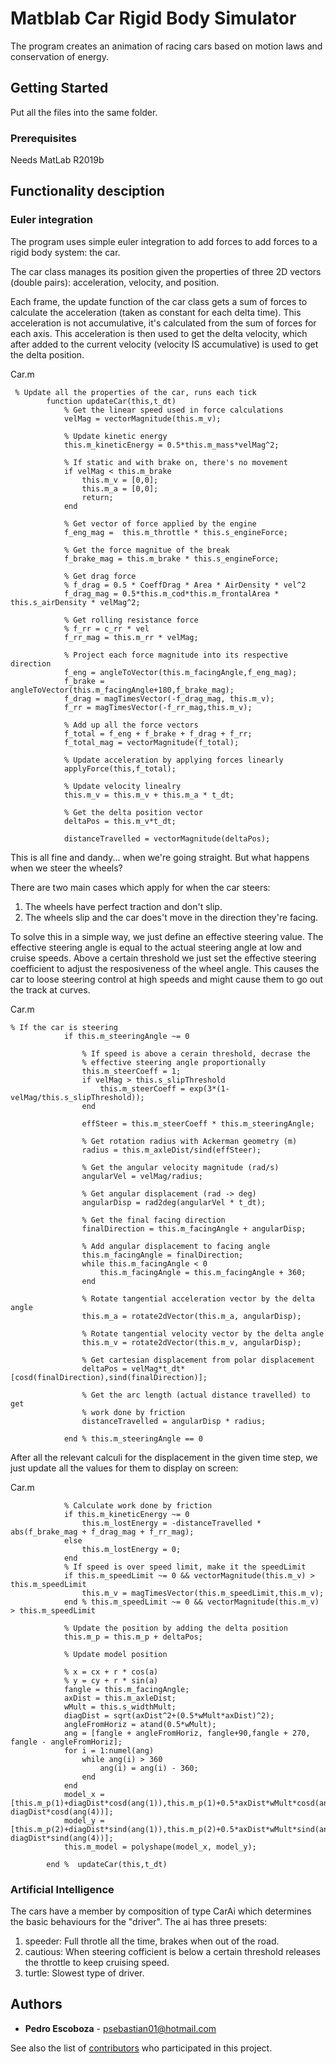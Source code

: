 # Matblab Car Rigid Body Simulator

The program creates an animation of racing cars based
on motion laws and conservation of energy.

## Getting Started

Put all the files into the same folder.

### Prerequisites

Needs MatLab R2019b


## Functionality desciption

### Euler integration

The program uses simple euler integration to add forces to add
forces to a rigid body system: the car.

The car class manages its position given the properties of 
three 2D vectors (double pairs): acceleration, velocity, and position.

Each frame, the update function of the car class gets a sum of forces
to calculate the acceleration (taken as constant for each delta time).
This acceleration is not accumulative, it's calculated from the sum of 
forces for each axis. This acceleration is then used to get the delta 
velocity, which after added to the current velocity (velocity IS 
accumulative) is used to get the delta position.

Car.m
```
 % Update all the properties of the car, runs each tick
        function updateCar(this,t_dt)
            % Get the linear speed used in force calculations
            velMag = vectorMagnitude(this.m_v);
            
            % Update kinetic energy
            this.m_kineticEnergy = 0.5*this.m_mass*velMag^2;
            
            % If static and with brake on, there's no movement
            if velMag < this.m_brake
                this.m_v = [0,0];
                this.m_a = [0,0];
                return;
            end
            
            % Get vector of force applied by the engine
            f_eng_mag =  this.m_throttle * this.s_engineForce;
            
            % Get the force magnitue of the break
            f_brake_mag = this.m_brake * this.s_engineForce;
            
            % Get drag force
            % f_drag = 0.5 * CoeffDrag * Area * AirDensity * vel^2
            f_drag_mag = 0.5*this.m_cod*this.m_frontalArea * this.s_airDensity * velMag^2;
            
            % Get rolling resistance force
            % f_rr = c_rr * vel
            f_rr_mag = this.m_rr * velMag;
            
            % Project each force magnitude into its respective direction
            f_eng = angleToVector(this.m_facingAngle,f_eng_mag);
            f_brake = angleToVector(this.m_facingAngle+180,f_brake_mag);
            f_drag = magTimesVector(-f_drag_mag, this.m_v);
            f_rr = magTimesVector(-f_rr_mag,this.m_v);
            
            % Add up all the force vectors
            f_total = f_eng + f_brake + f_drag + f_rr;
            f_total_mag = vectorMagnitude(f_total);
            
            % Update acceleration by applying forces linearly
            applyForce(this,f_total);
            
            % Update velocity linealry
            this.m_v = this.m_v + this.m_a * t_dt;
            
            % Get the delta position vector
            deltaPos = this.m_v*t_dt;
            
            distanceTravelled = vectorMagnitude(deltaPos);
```

This is all fine and dandy... when we're going straight. But what happens when 
we steer the wheels? 

There are two main cases which apply for when the car steers:

1. The wheels have perfect traction and don't slip.
2. The wheels slip and the car does't move in the direction they're facing.  
            
To solve this in a simple way, we just define an effective steering value. 
The effective steering angle is equal to the actual steering angle at low 
and cruise speeds. Above a certain threshold we just set the effective steering
coefficient to adjust the resposiveness of the wheel angle. This causes the 
car to loose steering control at high speeds and might cause them to go out
the track at curves.

Car.m
```
% If the car is steering
            if this.m_steeringAngle ~= 0
                
                % If speed is above a cerain threshold, decrase the
                % effective steering angle proportionally
                this.m_steerCoeff = 1;
                if velMag > this.s_slipThreshold
                    this.m_steerCoeff = exp(3*(1-velMag/this.s_slipThreshold));
                end
                
                effSteer = this.m_steerCoeff * this.m_steeringAngle;
                
                % Get rotation radius with Ackerman geometry (m)
                radius = this.m_axleDist/sind(effSteer);
                
                % Get the angular velocity magnitude (rad/s)
                angularVel = velMag/radius;
                
                % Get angular displacement (rad -> deg)
                angularDisp = rad2deg(angularVel * t_dt);
                
                % Get the final facing direction
                finalDirection = this.m_facingAngle + angularDisp;
                
                % Add angular displacement to facing angle
                this.m_facingAngle = finalDirection;
                while this.m_facingAngle < 0
                    this.m_facingAngle = this.m_facingAngle + 360;
                end
                
                % Rotate tangential acceleration vector by the delta angle
                this.m_a = rotate2dVector(this.m_a, angularDisp);
                
                % Rotate tangential velocity vector by the delta angle
                this.m_v = rotate2dVector(this.m_v, angularDisp);
                
                % Get cartesian displacement from polar displacement
                deltaPos = velMag*t_dt*[cosd(finalDirection),sind(finalDirection)];
                
                % Get the arc length (actual distance travelled) to get
                % work done by friction
                distanceTravelled = angularDisp * radius;
                
            end % this.m_steeringAngle == 0
```
 
 After all the relevant calculi for the displacement in the given time step,
 we just update all the values for them to display on screen:

 Car.m
```           
            % Calculate work done by friction
            if this.m_kineticEnergy ~= 0
                this.m_lostEnergy = -distanceTravelled * abs(f_brake_mag + f_drag_mag + f_rr_mag);
            else
                this.m_lostEnergy = 0;
            end
            % If speed is over speed limit, make it the speedLimit
            if this.m_speedLimit ~= 0 && vectorMagnitude(this.m_v) > this.m_speedLimit
                this.m_v = magTimesVector(this.m_speedLimit,this.m_v);
            end % this.m_speedLimit ~= 0 && vectorMagnitude(this.m_v) > this.m_speedLimit
            
            % Update the position by adding the delta position
            this.m_p = this.m_p + deltaPos;
            
            % Update model position
            
            % x = cx + r * cos(a)
            % y = cy + r * sin(a)
            fangle = this.m_facingAngle;
            axDist = this.m_axleDist;
            wMult = this.s_widthMult;
            diagDist = sqrt(axDist^2+(0.5*wMult*axDist)^2);
            angleFromHoriz = atand(0.5*wMult);
            ang = [fangle + angleFromHoriz, fangle+90,fangle + 270, fangle - angleFromHoriz];
            for i = 1:numel(ang)
                while ang(i) > 360
                    ang(i) = ang(i) - 360;
                end
            end
            model_x = [this.m_p(1)+diagDist*cosd(ang(1)),this.m_p(1)+0.5*axDist*wMult*cosd(ang(2)),this.m_p(1)+0.5*axDist*wMult*cosd(ang(3)),this.m_p(1)+ diagDist*cosd(ang(4))];
            model_y = [this.m_p(2)+diagDist*sind(ang(1)),this.m_p(2)+0.5*axDist*wMult*sind(ang(2)),this.m_p(2)+0.5*axDist*wMult*sind(ang(3)),this.m_p(2)+ diagDist*sind(ang(4))];
            this.m_model = polyshape(model_x, model_y);
            
        end %  updateCar(this,t_dt)
```

### Artificial Intelligence

The cars have a member by composition of type CarAi which determines the basic behaviours for the
"driver". The ai has three presets: 
1. speeder: Full throtle all the time, brakes when out of the road.
2. cautious: When steering cofficient is below a certain threshold releases the throttle to keep cruising speed. 
3. turtle: Slowest type of driver. 

## Authors

* **Pedro Escoboza** - psebastian01@hotmail.com

See also the list of [contributors](https://github.com/your/project/contributors) who participated in this project.



